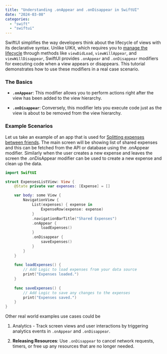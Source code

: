 ```yaml
---
title: "Understanding .onAppear and .onDisappear in SwiftUI"
date: "2024-03-08"
categories: 
  - "swift"
  - "swiftui"
---
```


SwiftUI simplifies the way developers think about the lifecycle of views with its declarative syntax. Unlike UIKit, which requires you to [manage the lifecycle](https://rshankar.com/what-are-the-different-lifecycle-methods-in-a-typical-uiviewcontroller/) through methods like `viewDidLoad`, `viewWillAppear`, and `viewWillDisappear`, SwiftUI provides `.onAppear` and `.onDisappear` modifiers for executing code when a view appears or disappears. This tutorial demonstrates how to use these modifiers in a real case scenario.

### The Basics

- **`.onAppear`**: This modifier allows you to perform actions right after the view has been added to the view hierarchy.

- **`.onDisappear`**: Conversely, this modifier lets you execute code just as the view is about to be removed from the view hierarchy.

### Example Scenarios

Let us take an example of an app that is used for [Splitting expenses between friends](https://rshankar.com/apps-2/expense-split/). The main screen will be showing list of shared expenses and this can be fetched from the API or database using the .onAppear modifier. Similarly when the user creates a new expense and leaves the screen the .onDisAppear modifier can be used to create a new expense and clean up the data.

```swift
import SwiftUI

struct ExpensesListView: View {
    @State private var expenses: [Expense] = []

    var body: some View {
        NavigationView {
            List(expenses) { expense in
                ExpenseRow(expense: expense)
            }
            .navigationBarTitle("Shared Expenses")
            .onAppear {
                loadExpenses()
            }
            .onDisappear {
                saveExpenses()
            }
        }
    }
    
    func loadExpenses() {
        // Add Logic to load expenses from your data source
        print("Expenses loaded.")
    }
    
    func saveExpenses() {
        // Add Logic to save any changes to the expenses
        print("Expenses saved.")
    }
}

```

Other real world examples use cases could be

1. Analytics - Track screen views and user interactions by triggering analytics events in `.onAppear` and `.onDisappear`.

3. **Releasing Resources**: Use `.onDisappear` to cancel network requests, timers, or free up any resources that are no longer needed.
